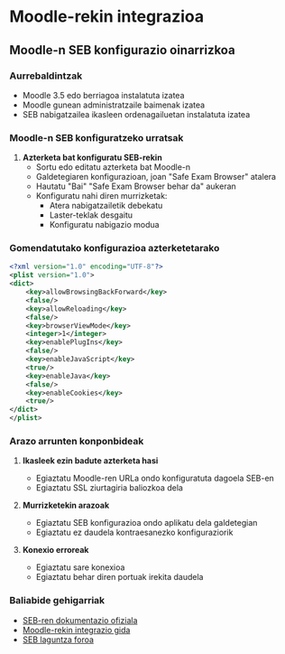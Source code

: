 # Moodle-rekin integrazioa

## Moodle-n SEB konfigurazio oinarrizkoa

### Aurrebaldintzak
- Moodle 3.5 edo berriagoa instalatuta izatea
- Moodle gunean administratzaile baimenak izatea
- SEB nabigatzailea ikasleen ordenagailuetan instalatuta izatea

### Moodle-n SEB konfiguratzeko urratsak

1. **Azterketa bat konfiguratu SEB-rekin**
    - Sortu edo editatu azterketa bat Moodle-n
    - Galdetegiaren konfigurazioan, joan "Safe Exam Browser" atalera
    - Hautatu "Bai" "Safe Exam Browser behar da" aukeran
    - Konfiguratu nahi diren murrizketak:
      - Atera nabigatzailetik debekatu
      - Laster-teklak desgaitu
      - Konfiguratu nabigazio modua

### Gomendatutako konfigurazioa azterketetarako

```xml
<?xml version="1.0" encoding="UTF-8"?>
<plist version="1.0">
<dict>
    <key>allowBrowsingBackForward</key>
    <false/>
    <key>allowReloading</key>
    <false/>
    <key>browserViewMode</key>
    <integer>1</integer>
    <key>enablePlugIns</key>
    <false/>
    <key>enableJavaScript</key>
    <true/>
    <key>enableJava</key>
    <false/>
    <key>enableCookies</key>
    <true/>
</dict>
</plist>
```

### Arazo arrunten konponbideak

1. **Ikasleek ezin badute azterketa hasi**
   - Egiaztatu Moodle-ren URLa ondo konfiguratuta dagoela SEB-en
   - Egiaztatu SSL ziurtagiria baliozkoa dela

2. **Murrizketekin arazoak**
   - Egiaztatu SEB konfigurazioa ondo aplikatu dela galdetegian
   - Egiaztatu ez daudela kontraesanezko konfiguraziorik

3. **Konexio erroreak**
   - Egiaztatu sare konexioa
   - Egiaztatu behar diren portuak irekita daudela

### Baliabide gehigarriak
- [SEB-ren dokumentazio ofiziala](https://safeexambrowser.org/)
- [Moodle-rekin integrazio gida](https://docs.moodle.org/all/eu/Safe_Exam_Browser)
- [SEB laguntza foroa](https://safeexambrowser.org/support_forum/index.html)
